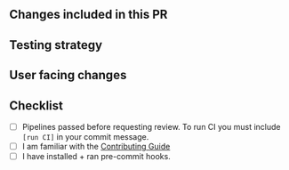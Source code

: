 ## Changes included in this PR

<!-- Include a brief description of the changes presented in this PR and any extra context that might be helpful for reviewers. -->

## Testing strategy

<!-- 
Before requesting review, verify that your changes pass PR CI by adding "[run ci]" to your commit message (or add a new blank commit with that message) or explain why CI is not necessary (e.g. docs changes). 

Briefly mention how this change is tested e.g. "new unit tests added". To pass automated coverage checks, ensure that you have added `# pragma: no cover` to jitted functions. 

Ensure that newly added tests work locally on 3 ranks using both SPMD and spawn mode (default) when applicable. For example:

SPMD mode: 
  `export BODO_SPAWN_MODE=0;
  mpiexec -n 3 pytest -svW ignore bodo/tests/test_dataframe.py::my_new_test`

Spawn mode (default mode): 
  `export BODO_NUM_WORKERS=3;
  pytest -svW ignore bodo/tests/test_dataframe.py::my_new_test`
-->

## User facing changes

<!-- Mention any changes to user facing APIs here and ensure that the documentation is up to date in Bodo/docs/docs -->

## Checklist
- [ ] Pipelines passed before requesting review. To run CI you must include `[run CI]` in your commit message.
- [ ] I am familiar with the [Contributing Guide](https://github.com/bodo-ai/Bodo/blob/develop/CONTRIBUTING.md) 
- [ ] I have installed + ran pre-commit hooks.